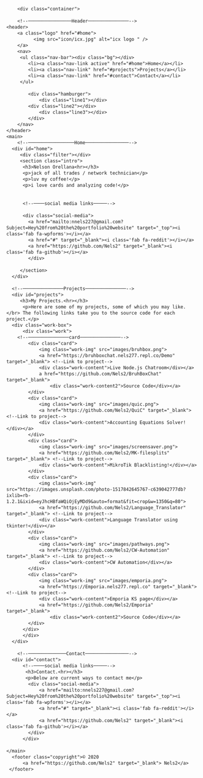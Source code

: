 <!DOCTYPE html>
<html>
  <head>
      <meta charset="utf-8">
      <meta name="viewport" content="width=device-width">
      <title>Nelson O.</title>
      <link href="style.css" rel="stylesheet" type="text/css" />
      <link rel="stylesheet" href="https://use.fontawesome.com/releases/v5.13.0/css/all.css">
      <link rel="icon" href="icon/icx.jpg">
      <script src="https://ajax.googleapis.com/ajax/libs/jquery/3.5.1/jquery.min.js"></script>
      <script src="script.js"></script>
  </head>
    <body>
	  
        <div class="container">
	  
		<!--────────────────Header───────────────-->
	<header>
		<a class="logo" href="#home">
              <img src="icon/icx.jpg" alt="icx logo " />
		</a>
		<nav>	
		 <ul class="nav-bar"><div class="bg"></div>
			<li><a class="nav-link active" href="#home">Home</a></li>
			<li><a class="nav-link" href="#projects">Projects</a></li>
			<li><a class="nav-link" href="#contact">Contact</a></li>
		 </ul>
			
			<div class="hamburger">
				<div class="line1"></div>
            <div class="line2"></div>
				<div class="line3"></div>
			</div>
		</nav>
	</header>
	<main>
		<!--─────────────────Home────────────────-->
	  <div id="home">
		 <div class="filter"></div>
		 <section class="intro">
		  <h3>Nelson Orellana<hr></h3>
		  <p>jack of all trades / network technician</p>
		  <p>luv my coffee!</p>
          <p>i love cards and analyzing code!</p>
			  
			  
		  <!--────social media links─────-->
			 
		  <div class="social-media">
			<a href="mailto:nnels227@gmail.com?Subject=Hey%20from%20the%20portfolio%20website" target="_top"><i class='fab fa-wpforms'></i></a>
			<a href="#" target="_blank"><i class='fab fa-reddit'></i></a>
			<a href="https://github.com/Nels2" target="_blank"><i class='fab fa-github'></i></a>
		    </div>
			 
		 </section> 
	  </div>  
		
	  <!--───────────────Projects───────────────-->
	  <div id="projects"> 
		 <h3>My Projects.<hr></h3>
		  <p>Here are some of my projects, some of which you may like.</br> The following links take you to the source code for each project.</p>
      <div class="work-box">
		  <div class="work">
		<!--───────────────card───────────────-->
			<div class="card">
			    <img class="work-img" src="images/bruhbox.png">
			    <a href="https://bruhboxchat.nels277.repl.co/Demo" target="_blank"> <!--Link to project-->
				<div class="work-content">Live Node.js Chatroom</div></a>
				a href="https://github.com/Nels2/BruhBoxChat" target="_blank">
					<div class="work-content2">Source Code</div></a>
            </div>
			<div class="card">
			    <img class="work-img" src="images/quic.png">
				<a href="https://github.com/Nels2/QuiC" target="_blank"> <!--Link to project-->
				<div class="work-content">Accounting Equations Solver!</div></a>
            </div>
            <div class="card">
			    <img class="work-img" src="images/screensaver.png">
				<a href="https://github.com/Nels2/MK-filesplits" target="_blank"> <!--Link to project-->
				<div class="work-content">MikroTik Blacklisting!</div></a>
            </div>
            <div class="card">
			    <img class="work-img" src="https://images.unsplash.com/photo-1517842645767-c639042777db?ixlib=rb-1.2.1&ixid=eyJhcHBfaWQiOjEyMDd9&auto=format&fit=crop&w=1350&q=80">
				<a href="https://github.com/Nels2/Language_Translator" target="_blank"> <!--Link to project-->
				<div class="work-content">Language Translator using tkinter!</div></a>
            </div> 
			<div class="card">
			    <img class="work-img" src="images/pathways.png">
				<a href="https://github.com/Nels2/CW-Automation" target="_blank"> <!--Link to project-->
				<div class="work-content">CW Automation</div></a>
            </div>
			<div class="card">
			    <img class="work-img" src="images/emporia.png">
				<a href="https://Emporia.nels277.repl.co" target="_blank"> <!--Link to project-->
				<div class="work-content">Emporia KS page</div></a>
				<a href="https://github.com/Nels2/Emporia" target="_blank">
					<div class="work-content2">Source Code</div></a>
            </div> 	  
		  </div>
		  </div>
	  </div>
		 
		<!--──────────────Contact────────────────-->
	  <div id="contact">
		  <!--────social media links─────-->
		   <h3>Contact.<hr></h3>
		   <p>Below are current ways to contact me</p>
		    <div class="social-media">
			    <a href="mailto:nnels227@gmail.com?Subject=Hey%20from%20the%20portfolio%20website" target="_top"><i class='fab fa-wpforms'></i></a>
				<a href="#" target="_blank"><i class='fab fa-reddit'></i></a>
			    <a href="https://github.com/Nels2" target="_blank"><i class='fab fa-github'></i></a>
		    </div>
		  </div>

	</main>
	  <footer class="copyright">© 2020 
		  <a href="https://github.com/Nels2" target="_blank"> Nels2</a>
     </footer>
	  
  </div>
  </body>
</html>
